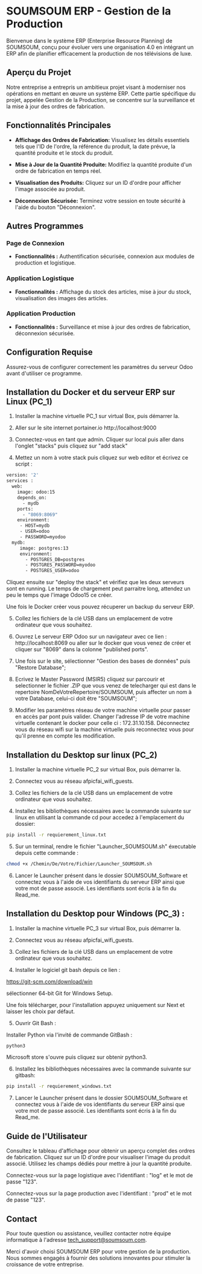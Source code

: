 # SOUMSOUM ERP - Gestion de la Production

Bienvenue dans le système ERP (Enterprise Resource Planning) de SOUMSOUM, conçu pour évoluer vers une organisation 4.0 en intégrant un ERP afin de planifier efficacement la production de nos télévisions de luxe.

## Aperçu du Projet

Notre entreprise a entrepris un ambitieux projet visant à moderniser nos opérations en mettant en œuvre un système ERP. Cette partie spécifique du projet, appelée Gestion de la Production, se concentre sur la surveillance et la mise à jour des ordres de fabrication.

## Fonctionnalités Principales

- **Affichage des Ordres de Fabrication:** Visualisez les détails essentiels tels que l'ID de l'ordre, la référence du produit, la date prévue, la quantité produite et le stock du produit.
  
- **Mise à Jour de la Quantité Produite:** Modifiez la quantité produite d'un ordre de fabrication en temps réel.

- **Visualisation des Produits:** Cliquez sur un ID d'ordre pour afficher l'image associée au produit.

- **Déconnexion Sécurisée:** Terminez votre session en toute sécurité à l'aide du bouton "Déconnexion".

## Autres Programmes

### Page de Connexion

- **Fonctionnalités :** Authentification sécurisée, connexion aux modules de production et logistique.

### Application Logistique

- **Fonctionnalités :** Affichage du stock des articles, mise à jour du stock, visualisation des images des articles.

### Application Production

- **Fonctionnalités :** Surveillance et mise à jour des ordres de fabrication, déconnexion sécurisée.

## Configuration Requise

Assurez-vous de configurer correctement les paramètres du serveur Odoo avant d'utiliser ce programme.

## Installation du Docker et du serveur ERP sur Linux (PC_1)

1. Installer la machine virtuelle PC_1 sur virtual Box, puis démarrer la.

2. Aller sur le site internet portainer.io http://localhost:9000

3. Connectez-vous en tant que admin. Cliquer sur local puis aller dans l'onglet "stacks" puis cliquez sur "add stack"

4. Mettez un nom à votre stack puis cliquez sur web editor et écrivez ce script :

```bash
version: '2'
services :
  web:
    image: odoo:15
    depends_on:
      - mydb
    ports:
      - "8069:8069"
    environment:
     - HOST=mydb
     - USER=odoo
     - PASSWORD=myodoo
  mydb: 
     image: postgres:13
     environment:
       - POSTGRES_DB=postgres
       - POSTGRES_PASSWORD=myodoo
       - POSTGRES_USER=odoo

```
Cliquez ensuite sur "deploy the stack" et vérifiez que les deux serveurs sont en running. Le temps de chargement peut parraitre long, attendez un peu le temps que l'image Odoo15 ce créer.

Une fois le Docker créer vous pouvez récuperer un backup du serveur ERP.

5. Collez les fichiers de la clé USB dans un emplacement de votre ordinateur que vous souhaitez.

6. Ouvrez Le serveur ERP Odoo sur un navigateur avec ce lien : http://localhost:8069 ou aller sur le docker que vous venez de créer et cliquer sur "8069" dans la colonne "published ports".

7. Une fois sur le site, sélectionner "Gestion des bases de données" puis "Restore Database";

8. Ecrivez le Master Password (MSIR5) cliquez sur parcourir et selectionner le fichier .ZIP que vous venez de telecharger qui est dans le repertoire NomDeVotreRepertoire/SOUMSOUM, puis affecter un nom à votre Database, celui-ci doit être "SOUMSOUM";
   
9. Modifier les paramètres réseau de votre machine virtuelle pour passer en accès par pont puis valider. Changer l'adresse IP de votre machine virtuelle contenant le docker pour celle ci : 172.31.10.158. Déconnectez vous du réseau wifi sur la machine virtuelle puis reconnectez vous pour qu'il prenne en compte les modification.

## Installation du Desktop sur linux (PC_2)

1. Installer la machine virtuelle PC_2 sur virtual Box, puis démarrer la.

2. Connectez vous au réseau afpicfai_wifi_guests.
  
3. Collez les fichiers de la clé USB dans un emplacement de votre ordinateur que vous souhaitez.
  
4. Installez les bibliothèques nécessaires avec la commande suivante sur linux en utilisant la commande cd pour accedez à l'emplacement du dossier:

```bash
pip install -r requierement_linux.txt
```

5. Sur un terminal, rendre le fichier "Launcher_SOUMSOUM.sh" éxecutable depuis cette commande :

```bash
chmod +x /Chemin/De/Votre/Fichier/Launcher_SOUMSOUM.sh
```

6. Lancer le Launcher présent dans le dossier SOUMSOUM_Software et connectez vous à l'aide de vos identifiants du serveur ERP ainsi que votre mot de passe associé. Les identifiants sont écris à la fin du Read_me.

  
## Installation du Desktop pour Windows (PC_3) :

1. Installer la machine virtuelle PC_3 sur virtual Box, puis démarrer la.

2. Connectez vous au réseau afpicfai_wifi_guests.
  
3. Collez les fichiers de la clé USB dans un emplacement de votre ordinateur que vous souhaitez.
  
4. Installer le logiciel git bash depuis ce lien :

https://git-scm.com/download/win

sélectionner 64-bit Git for Windows Setup.

Une fois télécharger, pour l'installation appuyez uniquement sur Next et laisser les choix par défaut.

5. Ouvrir Git Bash :

Installer Python via l'invité de commande GitBash :

```bash
python3
```
Microsoft store s'ouvre puis cliquez sur obtenir python3.

6. Installez les bibliothèques nécessaires avec la commande suivante sur gitbash:

```bash
pip install -r requierement_windows.txt
```

7. Lancer le Launcher présent dans le dossier SOUMSOUM_Software et connectez vous à l'aide de vos identifiants du serveur ERP ainsi que votre mot de passe associé. Les identifiants sont écris à la fin du Read_me.

## Guide de l'Utilisateur

Consultez le tableau d'affichage pour obtenir un aperçu complet des ordres de fabrication. Cliquez sur un ID d'ordre pour visualiser l'image du produit associé. Utilisez les champs dédiés pour mettre à jour la quantité produite.

Connectez-vous sur la page logistique avec l'identifiant : "log" et le mot de passe "123".

Connectez-vous sur la page production avec l'identifiant : "prod" et le mot de passe "123".

## Contact

Pour toute question ou assistance, veuillez contacter notre équipe informatique à l'adresse tech_support@soumsoum.com.

Merci d'avoir choisi SOUMSOUM ERP pour votre gestion de la production. Nous sommes engagés à fournir des solutions innovantes pour stimuler la croissance de votre entreprise.
